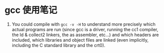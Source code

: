 # gcc 使用笔记

1. You could compile with `gcc -v -H` to understand more precisely which actual programs are run (since gcc is a driver, running the cc1 compiler, the ld & collect2 linkers, the as assembler, etc...) and which headers are included, which libraries and object files are linked (even implicitly, including the C standard library and the crt0).
